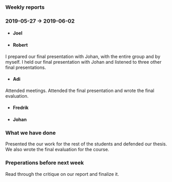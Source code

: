 ### Weekly reports
### 2019-05-27 -> 2019-06-02

* #### Joel

* #### Robert
I prepared our final presentation with Johan, with the entire group and by myself. I held our final presentation with Johan and listened to three other final presentations.

* #### Adi
Attended meetings. Attended the final presentation and wrote the final evaluation.

* #### Fredrik

* #### Johan

### What we have done
Presented the our work for the rest of the students and defended our thesis. We also wrote the final evaluation for the course.

### Preperations before next week
Read through the critique on our report and finalize it.

